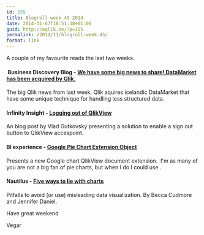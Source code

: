```yaml
---
id: 155
title: Blogroll week 45 2014
date: 2014-11-07T18:51:38+01:00
guid: http://aqlik.se/?p=155
permalink: /2014/11/blogroll-week-45/
format: link
---
```

A couple of my favourite reads the last two weeks.
<h4> Business Discovery Blog - <a href="http://community.qlik.com/blogs/theqlikviewblog/2014/10/31/we-have-some-big-news-to-share-datamarket-has-been-acquired-by-qlik">We have some big news to share! DataMarket has been acquired by Qlik.</a></h4>
The big Qlik news from last week. Qlik aquires icelandic DataMarket that have some unique technique for handling less structured data.
<h4>Infinity Insight - <a title="Logging out of QlikView Apps" href="http://www.infinityinsight.com/blog/?p=275">Logging out of QlikView</a></h4>
An blog post by Vlad Gutkovsky presenting a solution to enable a sign out button to QlikView accespoint.
<h4>BI experience - <a href="http://biexperience.wordpress.com/2014/10/30/google-pie-chart-extension-object/">Google Pie Chart Extension Object</a></h4>
Presents a new Google chart QlikView document extension.  I'm as many of you are not a big fan of pie charts, but when I do I could use .
<h4>Nautilus - <a href="http://m.nautil.us/issue/19/illusions/five-ways-to-lie-with-charts">Five ways to lie with charts</a></h4>
Pitfalls to avoid (or use) misleading data visualization. By Becca Cudmore and Jennifer Daniel.

Have great weekend

Vegar
